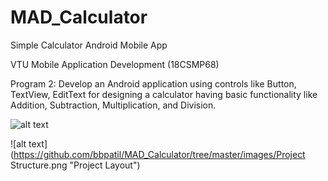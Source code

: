 # MAD_Calculator

Simple Calculator Android Mobile App

VTU Mobile Application Development (18CSMP68)

Program 2: Develop an Android application using controls like Button, TextView, EditText for designing a calculator having basic functionality like Addition, Subtraction, Multiplication, and Division.

![alt text](https://github.com/bbpatil/MAD_Calculator/tree/master/images/Simple_Design.jpg "Sample Design")

![alt text](https://github.com/bbpatil/MAD_Calculator/tree/master/images/Project Structure.png "Project Layout")
